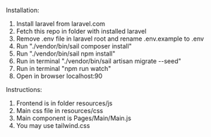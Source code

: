 Installation:
1. Install laravel from laravel.com
2. Fetch this repo in folder with installed laravel
3. Remove .env file in laravel root and rename .env.example to .env
4. Run "./vendor/bin/sail composer install"
5. Run "./vendor/bin/sail npm install"
6. Run in terminal "./vendor/bin/sail artisan migrate --seed"
7. Run in terminal "npm run watch"
8. Open in browser localhost:90
 
Instructions:

1. Frontend is in folder resources/js
2. Main css file in resources/css
3. Main component is Pages/Main/Main.js
4. You may use tailwind.css

